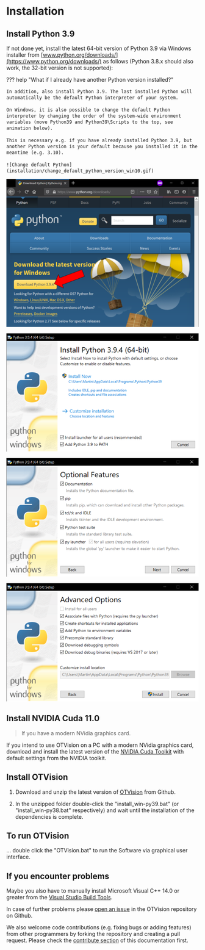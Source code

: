# Installation

## Install Python 3.9

If not done yet, install the latest 64-bit version of Python 3.9 via Windows installer from [www.python.org/downloads/](https://www.python.org/downloads/) as follows (Python 3.8.x should also work, the 32-bit version is not supported):

??? help "What if I already have another Python version installed?"

    In addition, also install Python 3.9. The last installed Python will automatically be the default Python interpreter of your system.

    On Windows, it is also possible to change the default Python interpreter by changing the order of the system-wide environment variables (move Python39 and Python39\Scripts to the top, see animation below).

    This is necessary e.g. if you have already installed Python 3.9, but another Python version is your default because you installed it in the meantime (e.g. 3.10).

    ![Change default Python](installation/change_default_python_version_win10.gif)

![Download Python](installation/Download_Python.PNG)

![Install Python 1](installation/Install_Python_1.PNG)

![Install Python 2](installation/Install_Python_2.PNG)

![Install Python 3](installation/Install_Python_3.PNG)

## Install NVIDIA Cuda 11.0

> If you have a modern NVidia graphics card.

If you intend to use OTVision on a PC with a modern NVidia graphics card, download and install the latest version of the [NVIDIA Cuda Toolkit](https://developer.nvidia.com/cuda-downloads) with default settings from the NVIDIA toolkit.

## Install OTVision

1. Download and unzip the latest version of [OTVision](https://github.com/OpenTrafficCam/OTVision/archive/refs/heads/master.zip) from Github.

2. In the unzipped folder double-click the "install_win-py39.bat" (or "install_win-py38.bat" respectively) and wait until the installation of the dependencies is complete.

## To run OTVision

... double click the "OTVision.bat" to run the Software via graphical user interface.

## If you encounter problems

Maybe you also have to manually install Microsoft Visual C++ 14.0 or greater from the [Visual Studio Build Tools](https://visualstudio.microsoft.com/visual-cpp-build-tools/).

In case of further problems please [open an issue](https://github.com/OpenTrafficCam/OTVision/issues/new) in the OTVision repository on Github.

We also welcome code contributions (e.g. fixing bugs or adding features) from other programmers by forking the repository and creating a pull request.
Please check the [contribute section](https://opentrafficcam.org/contribute/) of this documentation first.
